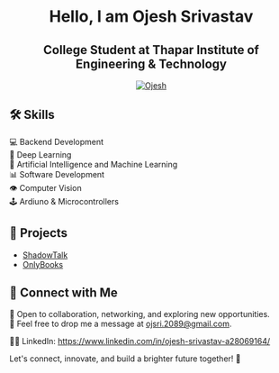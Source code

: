 <h1 align="center">Hello, I am Ojesh Srivastav</h1>
<h2 align="center">College Student at Thapar Institute of Engineering & Technology</h2>
<p align="center">
  <a href="https://github.com/ojsri/">
    <img src="https://github-readme-stats.vercel.app/api?username=ojsri&show_icons=true&theme=dark" alt="Ojesh"/>
  </a>
</p>

## 🛠️ Skills

💻 Backend Development <br>
🤖 Deep Learning <br>
🦾 Artificial Intelligence and Machine Learning <br>
📊 Software Development <br>
👁️ Computer Vision <br>
🕹️ Ardiuno & Microcontrollers <be>

## 🔗 Projects
- [ShadowTalk](https://github.com/PixelEngineers/ShadowTalk)
- [OnlyBooks](https://github.com/PixelEngineers/OnlyBooks)

## 🤝 Connect with Me

💬 Open to collaboration, networking, and exploring new opportunities. <br>
📧 Feel free to drop me a message at ojsri.2089@gmail.com. <be>
<!-- Website: https://natya.is-a.dev<be> -->
👨‍💻 LinkedIn: https://www.linkedin.com/in/ojesh-srivastav-a28069164/ <br>

Let's connect, innovate, and build a brighter future together! 🌟
